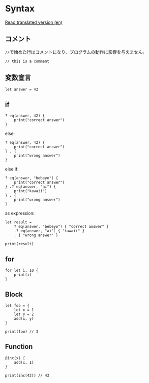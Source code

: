 # Syntax

[Read translated version (en)](../translations/en/docs/syntax.md)

## コメント
`//`で始めた行はコメントになり、プログラムの動作に影響を与えません。

```
// this is a comment
```

## 変数宣言
```
let answer = 42
```

## if
```
? eq(answer, 42) {
	print("correct answer")
}
```

else:
```
? eq(answer, 42) {
	print("correct answer")
} . {
	print("wrong answer")
}
```

else if:
```
? eq(answer, "bebeyo") {
	print("correct answer")
} .? eq(answer, "ai") {
	print("kawaii")
} . {
	print("wrong answer")
}
```

as expression:
```
let result =
	? eq(answer, "bebeyo") { "correct answer" }
	.? eq(answer, "ai") { "kawaii" }
	. { "wrong answer" }

print(result)
```

## for
```
for let i, 10 {
	print(i)
}
```

## Block
```
let foo = {
	let x = 1
	let y = 2
	add(x, y)
}

print(foo) // 3
```

## Function
```
@inc(x) {
	add(x, 1)
}

print(inc(42)) // 43
```
